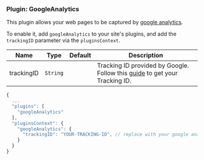 ### Plugin: GoogleAnalytics

This plugin allows your web pages to be captured by [google analytics](https://analytics.google.com/analytics/web/#/).

To enable it, add `googleAnalytics` to your site's plugins, and add the `trackingID` parameter via the `pluginsContext`.

Name | Type | Default | Description
---- | ---- | ------- | ------
trackingID | `String` || Tracking ID provided by Google. Follow this [guide](https://support.google.com/analytics/answer/1008080) to get your Tracking ID.

```js {heading="site.json"}
{
  ...
  "plugins": [
    "googleAnalytics"
  ],
  "pluginsContext": {
    "googleAnalytics": {
      "trackingID": "YOUR-TRACKING-ID", // replace with your google analytics tracking id.
    }
  }
}
```
